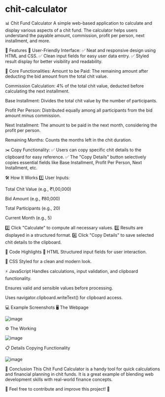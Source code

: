 # chit-calculator

📊 Chit Fund Calculator
A simple web-based application to calculate and display various aspects of a chit fund. The calculator helps users understand the payable amount, commission, profit per person, next installment, and more.

🌟 Features
🎨 User-Friendly Interface:
✅ Neat and responsive design using HTML and CSS.
✅ Clean input fields for easy user data entry.
✅ Styled result display for better visibility and readability.

🔢 Core Functionalities:
Amount to be Paid: The remaining amount after deducting the bid amount from the total chit value.

Commission Calculation: 4% of the total chit value, deducted before calculating the next installment.

Base Installment: Divides the total chit value by the number of participants.

Profit Per Person: Distributed equally among all participants from the bid amount minus commission.

Next Installment: The amount to be paid in the next month, considering the profit per person.

Remaining Months: Counts the months left in the chit duration.

✂️ Copy Functionality:
✅ Users can copy specific chit details to the clipboard for easy reference.
✅ The "Copy Details" button selectively copies essential fields like Base Installment, Profit Per Person, Next Installment, etc.

🛠️ How It Works
1️⃣ User Inputs:

Total Chit Value (e.g., ₹1,00,000)

Bid Amount (e.g., ₹80,000)

Total Participants (e.g., 20)

Current Month (e.g., 5)

2️⃣ Click "Calculate" to compute all necessary values.
3️⃣ Results are displayed in a structured format.
4️⃣ Click "Copy Details" to save selected chit details to the clipboard.

📁 Code Highlights
🔹 HTML
Structured input fields for user interaction.

🎨 CSS
Styled for a clean and modern look.

⚡ JavaScript
Handles calculations, input validation, and clipboard functionality.

Ensures valid and sensible values before processing.

Uses navigator.clipboard.writeText() for clipboard access.

💻 Example Screenshots
🖥️ The Webpage

![image](https://github.com/user-attachments/assets/a6c92447-3011-48a3-abf8-3d96e12754c3)

⚙️ The Working

![image](https://github.com/user-attachments/assets/62631230-e55f-4bd3-9aa9-40698acd45dd)

📋 Details Copying Functionality

![image](https://github.com/user-attachments/assets/5830afc7-f094-42b5-b379-0bdbc44ddf54)

🔗 Conclusion
This Chit Fund Calculator is a handy tool for quick calculations and financial planning in chit funds. It is a great example of blending web development skills with real-world finance concepts.

📌 Feel free to contribute and improve this project! 🚀
